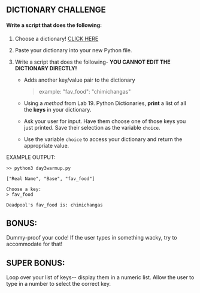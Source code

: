 ## DICTIONARY CHALLENGE

#### Write a script that does the following:

1. Choose a dictionary! [CLICK HERE](https://github.com/csfeeser/Python/blob/master/data%20sets/tlg_dicts.md)

0. Paste your dictionary into your new Python file.

0. Write a script that does the following- **YOU CANNOT EDIT THE DICTIONARY DIRECTLY!**

    - Adds another key/value pair to the dictionary
      > example: "fav_food": "chimichangas"

    - Using a *method* from Lab 19. Python Dictionaries, **print** a list of all the **keys** in your dictionary.

    - Ask your user for input. Have them choose one of those keys you just printed. Save their selection as the variable `choice`.

    - Use the variable `choice` to access your dictionary and return the appropriate value.

  EXAMPLE OUTPUT:
  ```
  >> python3 day3warmup.py
  
  ["Real Name", "Base", "fav_food"]
  
  Choose a key:
  > fav_food
  
  Deadpool's fav_food is: chimichangas
  ```

## BONUS:

Dummy-proof your code! If the user types in something wacky, try to accommodate for that!

## SUPER BONUS:

Loop over your list of keys-- display them in a numeric list. Allow the user to type in a number to select the correct key.
